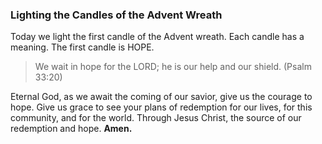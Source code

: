 ### Lighting the Candles of the Advent Wreath

Today we light the first candle of the Advent wreath. Each candle has a meaning. The first candle is HOPE.

> We wait in hope for the LORD; he is our help and our shield. (Psalm 33:20)

Eternal God, as we await the coming of our savior, give us the courage to hope. Give us grace to see your plans of redemption for our lives, for this community, and for the world. Through Jesus Christ, the source of our redemption and hope. **Amen.**
